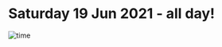 # Saturday 19 Jun 2021 - all day!
![time](https://github.com/rich-ctm/today/workflows/time/badge.svg)
